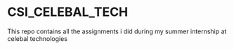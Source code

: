 # CSI_CELEBAL_TECH
This repo contains all the assignments i did during my summer internship at celebal technologies
